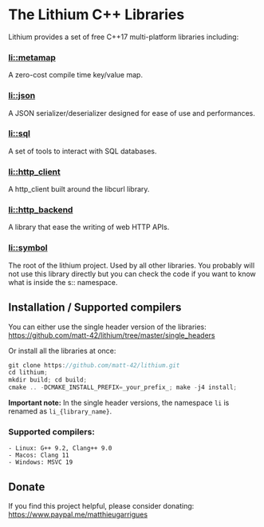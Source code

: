 The Lithium C++ Libraries
========================

Lithium provides a set of free C++17 multi-platform libraries including:

### [li::metamap](https://github.com/matt-42/lithium/tree/master/libraries/metamap)

A zero-cost compile time key/value map.

### [li::json](https://github.com/matt-42/lithium/tree/master/libraries/json)

A JSON serializer/deserializer designed for
ease of use and performances.

### [li::sql](https://github.com/matt-42/lithium/tree/master/libraries/sql)

A set of tools to interact with SQL databases.

### [li::http_client](https://github.com/matt-42/lithium/tree/master/libraries/http_client)

A http_client built around the libcurl library.

### [li::http_backend](https://github.com/matt-42/lithium/tree/master/libraries/http_backend)

A library that ease the writing of web HTTP APIs.

### [li::symbol](https://github.com/matt-42/lithium/tree/master/libraries/symbol)

The root of the lithium project. Used by all other libraries.
You probably will not use this library directly but
you can check the code if you want to know what is inside the s:: namespace.


## Installation / Supported compilers


You can either use the single header version of the libraries:
https://github.com/matt-42/lithium/tree/master/single_headers

Or install all the libraries at once:

```c++
git clone https://github.com/matt-42/lithium.git
cd lithium;
mkdir build; cd build;
cmake .. -DCMAKE_INSTALL_PREFIX=_your_prefix_; make -j4 install;
```

**Important note:** In the single header versions, the namespace `li` is renamed as `li_{library_name}`.

### Supported compilers:
    - Linux: G++ 9.2, Clang++ 9.0
    - Macos: Clang 11
    - Windows: MSVC 19

## Donate

If you find this project helpful, please consider donating:
https://www.paypal.me/matthieugarrigues
